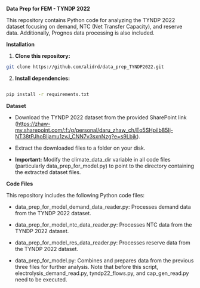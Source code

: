 **Data Prep for FEM - TYNDP 2022**

This repository contains Python code for analyzing the TYNDP 2022
dataset focusing on demand, NTC (Net Transfer Capacity), and reserve
data. Additionally, Prognos data processing is also included.

**Installation**

1.  **Clone this repository:**

```bash
git clone https://github.com/alidrd/data_prep_TYNDP2022.git
```

2.  **Install dependencies:**

```bash

pip install -r requirements.txt
```

**Dataset**

- Download the TYNDP 2022 dataset from the provided SharePoint link
  (https://zhaw-my.sharepoint.com/:f:/g/personal/daru_zhaw_ch/Eo5SHpilb85Ij-NT38tPJhoBIjamu1zvJ_CNN7v3sxnNzg?e=s9Lbjk).

- Extract the downloaded files to a folder on your disk.

- **Important:** Modify the climate_data_dir variable in all code
  files (particularly data_prep_for_model.py) to point to the
  directory containing the extracted dataset files.

**Code Files**

This repository includes the following Python code files:

- data_prep_for_model_demand_data_reader.py: Processes demand data
  from the TYNDP 2022 dataset.

- data_prep_for_model_ntc_data_reader.py: Processes NTC data from the
  TYNDP 2022 dataset.

- data_prep_for_model_res_data_reader.py: Processes reserve data from
  the TYNDP 2022 dataset.

- data_prep_for_model.py: Combines and prepares data from the previous
  three files for further analysis. Note that before this script, electrolysis_demand_read.py, tyndp22_flows.py, and cap_gen_read.py need to be executed.
